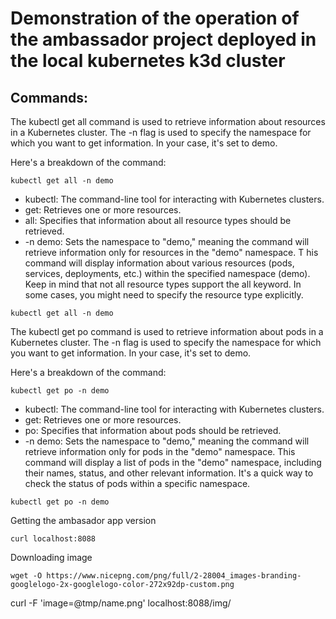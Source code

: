 # Demonstration of the operation of the ambassador project deployed in the local kubernetes k3d cluster

## Commands: 

The kubectl get all command is used to retrieve information about resources in a Kubernetes cluster. The -n flag is used to specify the namespace for which you want to get information. In your case, it's set to demo.

Here's a breakdown of the command:

```
kubectl get all -n demo
```
* kubectl: The command-line tool for interacting with Kubernetes clusters.
* get: Retrieves one or more resources.
* all: Specifies that information about all resource types should be retrieved.
* -n demo: Sets the namespace to "demo," meaning the command will retrieve information only for resources in the "demo" namespace.
T
his command will display information about various resources (pods, services, deployments, etc.) within the specified namespace (demo). Keep in mind that not all resource types support the all keyword. In some cases, you might need to specify the resource type explicitly.


```
kubectl get all -n demo

```

The kubectl get po command is used to retrieve information about pods in a Kubernetes cluster. The -n flag is used to specify the namespace for which you want to get information. In your case, it's set to demo.

Here's a breakdown of the command:

```
kubectl get po -n demo
```

* kubectl: The command-line tool for interacting with Kubernetes clusters.
* get: Retrieves one or more resources.
* po: Specifies that information about pods should be retrieved.
* -n demo: Sets the namespace to "demo," meaning the command will retrieve information only for pods in the "demo" namespace.
This command will display a list of pods in the "demo" namespace, including their names, status, and other relevant information. It's a quick way to check the status of pods within a specific namespace.

```
kubectl get po -n demo
```

Getting the ambasador app version
```
curl localhost:8088
```

Downloading image

```
wget -O https://www.nicepng.com/png/full/2-28004_images-branding-googlelogo-2x-googlelogo-color-272x92dp-custom.png
```


curl -F 'image=@tmp/name.png' localhost:8088/img/


